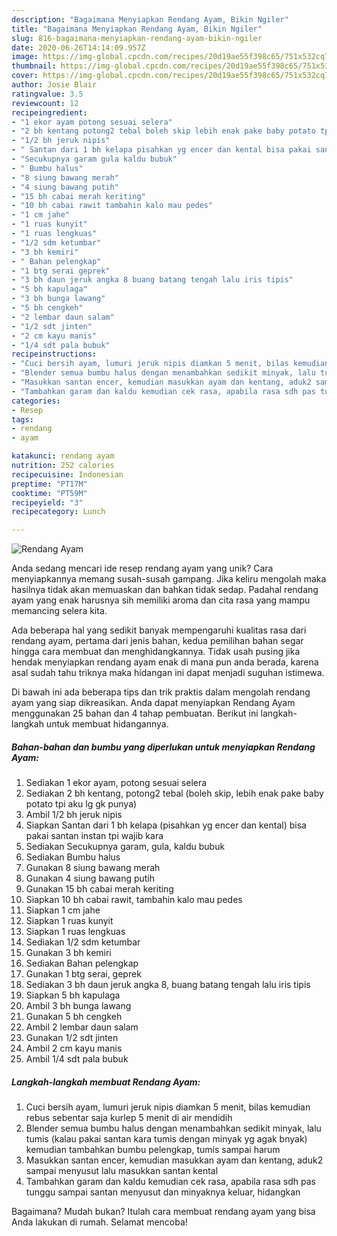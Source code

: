 ```yaml
---
description: "Bagaimana Menyiapkan Rendang Ayam, Bikin Ngiler"
title: "Bagaimana Menyiapkan Rendang Ayam, Bikin Ngiler"
slug: 816-bagaimana-menyiapkan-rendang-ayam-bikin-ngiler
date: 2020-06-26T14:14:09.957Z
image: https://img-global.cpcdn.com/recipes/20d19ae55f398c65/751x532cq70/rendang-ayam-foto-resep-utama.jpg
thumbnail: https://img-global.cpcdn.com/recipes/20d19ae55f398c65/751x532cq70/rendang-ayam-foto-resep-utama.jpg
cover: https://img-global.cpcdn.com/recipes/20d19ae55f398c65/751x532cq70/rendang-ayam-foto-resep-utama.jpg
author: Josie Blair
ratingvalue: 3.5
reviewcount: 12
recipeingredient:
- "1 ekor ayam potong sesuai selera"
- "2 bh kentang potong2 tebal boleh skip lebih enak pake baby potato tpi aku lg gk punya"
- "1/2 bh jeruk nipis"
- " Santan dari 1 bh kelapa pisahkan yg encer dan kental bisa pakai santan instan tpi wajib kara"
- "Secukupnya garam gula kaldu bubuk"
- " Bumbu halus"
- "8 siung bawang merah"
- "4 siung bawang putih"
- "15 bh cabai merah keriting"
- "10 bh cabai rawit tambahin kalo mau pedes"
- "1 cm jahe"
- "1 ruas kunyit"
- "1 ruas lengkuas"
- "1/2 sdm ketumbar"
- "3 bh kemiri"
- " Bahan pelengkap"
- "1 btg serai geprek"
- "3 bh daun jeruk angka 8 buang batang tengah lalu iris tipis"
- "5 bh kapulaga"
- "3 bh bunga lawang"
- "5 bh cengkeh"
- "2 lembar daun salam"
- "1/2 sdt jinten"
- "2 cm kayu manis"
- "1/4 sdt pala bubuk"
recipeinstructions:
- "Cuci bersih ayam, lumuri jeruk nipis diamkan 5 menit, bilas kemudian rebus sebentar saja kurlep 5 menit di air mendidih"
- "Blender semua bumbu halus dengan menambahkan sedikit minyak, lalu tumis (kalau pakai santan kara tumis dengan minyak yg agak bnyak) kemudian tambahkan bumbu pelengkap, tumis sampai harum"
- "Masukkan santan encer, kemudian masukkan ayam dan kentang, aduk2 sampai menyusut lalu masukkan santan kental"
- "Tambahkan garam dan kaldu kemudian cek rasa, apabila rasa sdh pas tunggu sampai santan menyusut dan minyaknya keluar, hidangkan"
categories:
- Resep
tags:
- rendang
- ayam

katakunci: rendang ayam 
nutrition: 252 calories
recipecuisine: Indonesian
preptime: "PT17M"
cooktime: "PT59M"
recipeyield: "3"
recipecategory: Lunch

---
```



![Rendang Ayam](https://img-global.cpcdn.com/recipes/20d19ae55f398c65/751x532cq70/rendang-ayam-foto-resep-utama.jpg)

Anda sedang mencari ide resep rendang ayam yang unik? Cara menyiapkannya memang susah-susah gampang. Jika keliru mengolah maka hasilnya tidak akan memuaskan dan bahkan tidak sedap. Padahal rendang ayam yang enak harusnya sih memiliki aroma dan cita rasa yang mampu memancing selera kita.



Ada beberapa hal yang sedikit banyak mempengaruhi kualitas rasa dari rendang ayam, pertama dari jenis bahan, kedua pemilihan bahan segar hingga cara membuat dan menghidangkannya. Tidak usah pusing jika hendak menyiapkan rendang ayam enak di mana pun anda berada, karena asal sudah tahu triknya maka hidangan ini dapat menjadi suguhan istimewa.


Di bawah ini ada beberapa tips dan trik praktis dalam mengolah rendang ayam yang siap dikreasikan. Anda dapat menyiapkan Rendang Ayam menggunakan 25 bahan dan 4 tahap pembuatan. Berikut ini langkah-langkah untuk membuat hidangannya.

<!--inarticleads1-->

##### Bahan-bahan dan bumbu yang diperlukan untuk menyiapkan Rendang Ayam:

1. Sediakan 1 ekor ayam, potong sesuai selera
1. Sediakan 2 bh kentang, potong2 tebal (boleh skip, lebih enak pake baby potato tpi aku lg gk punya)
1. Ambil 1/2 bh jeruk nipis
1. Siapkan  Santan dari 1 bh kelapa (pisahkan yg encer dan kental) bisa pakai santan instan tpi wajib kara
1. Sediakan Secukupnya garam, gula, kaldu bubuk
1. Sediakan  Bumbu halus
1. Gunakan 8 siung bawang merah
1. Gunakan 4 siung bawang putih
1. Gunakan 15 bh cabai merah keriting
1. Siapkan 10 bh cabai rawit, tambahin kalo mau pedes
1. Siapkan 1 cm jahe
1. Siapkan 1 ruas kunyit
1. Siapkan 1 ruas lengkuas
1. Sediakan 1/2 sdm ketumbar
1. Gunakan 3 bh kemiri
1. Sediakan  Bahan pelengkap
1. Gunakan 1 btg serai, geprek
1. Sediakan 3 bh daun jeruk angka 8, buang batang tengah lalu iris tipis
1. Siapkan 5 bh kapulaga
1. Ambil 3 bh bunga lawang
1. Gunakan 5 bh cengkeh
1. Ambil 2 lembar daun salam
1. Gunakan 1/2 sdt jinten
1. Ambil 2 cm kayu manis
1. Ambil 1/4 sdt pala bubuk




<!--inarticleads2-->

##### Langkah-langkah membuat Rendang Ayam:

1. Cuci bersih ayam, lumuri jeruk nipis diamkan 5 menit, bilas kemudian rebus sebentar saja kurlep 5 menit di air mendidih
1. Blender semua bumbu halus dengan menambahkan sedikit minyak, lalu tumis (kalau pakai santan kara tumis dengan minyak yg agak bnyak) kemudian tambahkan bumbu pelengkap, tumis sampai harum
1. Masukkan santan encer, kemudian masukkan ayam dan kentang, aduk2 sampai menyusut lalu masukkan santan kental
1. Tambahkan garam dan kaldu kemudian cek rasa, apabila rasa sdh pas tunggu sampai santan menyusut dan minyaknya keluar, hidangkan




Bagaimana? Mudah bukan? Itulah cara membuat rendang ayam yang bisa Anda lakukan di rumah. Selamat mencoba!
